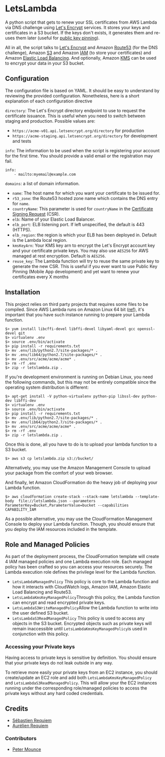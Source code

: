 # LetsLambda #

A python script that gets to renew your SSL certificates from AWS Lambda via DNS challenge using [Let's Encrypt](https://letsencrypt.org/) services. It stores your keys and certificates in a S3 bucket. If the keys don't exists, it generates them and re-uses them later (useful for [public key pinning](https://en.wikipedia.org/wiki/HTTP_Public_Key_Pinning)).

All in all, the script talks to [Let's Encrypt](https://letsencrypt.org/) and Amazon [Route53](https://aws.amazon.com/route53/) (for the DNS challenge), Amazon [S3](https://aws.amazon.com/s3/) and Amazon [IAM](https://aws.amazon.com/iam/) (to store your certificates) and Amazon [Elastic Load Balancing](https://aws.amazon.com/elasticloadbalancing/). And optionally, Amazon [KMS](https://aws.amazon.com/kms/) can be used to encrypt your data in your S3 bucket.

## Configuration ##
The configuration file is based on YAML. It should be easy to understand by reviewing the provided configuration. Nonetheless, here is a short explanation of each configuration directive

`directory`: The Let's Encrypt directory endpoint to use to request the certificate issuance. This is useful when you need to switch between staging and production. Possible values are:

 - `https://acme-v01.api.letsencrypt.org/directory` for production
 - `https://acme-staging.api.letsencrypt.org/directory` for development and tests

`info`: The information to be used when the script is registering your account for the first time. You should provide a valid email or the registration may fail.

    info:
        - mailto:myemail@example.com

`domains`: a list of domain information.

 - `name`: The host name for which you want your certificate to be issued for.
 - `r53_zone`: the Route53 hosted zone name which contains the DNS entry for `name`.
 - `countryName`: This parameter is used for `countryName` in the [Certificate Signing Request](https://en.wikipedia.org/wiki/Certificate_signing_request) (CSR).
 - `elb`: Name of your Elastic Load Balancer.
 - `elb_port`: ELB listening port. If left unspecified, the default is 443 (HTTPS).
 - `elb_region`: the region is which your ELB has been deployed in. Default is the Lambda local region.
 - `kmsKeyArn`: Your KMS key arn to encrypt the Let's Encrypt account key and your certificate private keys. You may also use `AES256` for AWS managed at rest encryption. Default is `AES256`.
 - `reuse_key`: The Lambda function will try to reuse the same private key to generate the new CSR. This is useful if you ever want to use Public Key Pinning (Mobile App development) and yet want to renew your certificates every X months

## Installation ##

This project relies on third party projects that requires some files to be compiled. Since AWS Lambda runs on Amazon Linux 64 bit ([ref](http://docs.aws.amazon.com/lambda/latest/dg/current-supported-versions.html)), it's important that you have such instance running to prepare your Lambda function.

    $> yum install libcffi-devel libffi-devel libyaml-devel gcc openssl-devel git
    $> virtualenv .env
    $> source .env/bin/activate
    $> pip install -r requirements.txt
    $> mv .env/lib/python2.7/site-packages/* .
    $> mv .env/lib64/python2.7/site-packages/* .
    $> mv .env/src/acme/acme/acme* .
    $> rm -rf .env
    $> zip -r letslambda.zip .

If you're development environment is running on Debian Linux, you need the following commands, but this may not be entirely compatible since the operating system distribution is different:

    $> apt-get install -V python-virtualenv python-pip libssl-dev python-dev libffi-dev
    $> virtualenv .env
    $> source .env/bin/activate
    $> pip install -r requirements.txt
    $> mv .env/lib/python2.7/site-packages/* .
    $> mv .env/lib64/python2.7/site-packages/* .
    $> mv .env/src/acme/acme/acme* .
    $> rm -rf .env
    $> zip -r letslambda.zip .

Once this is done, all you have to do is to upload your lambda function to a S3 bucket.

    $> aws s3 cp letslambda.zip s3://bucket/
Alternatively, you may use the Amazon Management Console to upload your package from the comfort of your web browser.

And finally, let Amazon CloudFormation do the heavy job of deploying your Lambda function.

    $> aws cloudformation create-stack --stack-name letslambda --template-body  file://letslambda.json --parameters ParameterKey=Bucket,ParameterValue=bucket --capabilities CAPABILITY_IAM
As a possible alternative, you may use the CloudFormation Management Console to deploy your Lambda function. Though, you should ensure that you deploy the IAM resources included in the template.

## Role and Managed Policies ##
As part of the deployment process, the CloudFormation template will create 4 IAM managed policies and one Lambda execution role. Each managed policy has been crafted so you can access your resources securely. The Lambda execution role defines the privilege level for the Lambda function.

 - `LetsLambdaManagedPolicy` This policy is core to the Lambda function and how it interacts with CloudWatch logs, Amazon IAM, Amazon Elastic Load Balancing and Route53.
 - `LetsLambdaKmsKeyManagedPolicy`Through this policy, the Lambda function can encrypt and read encrypted private keys.
 - `LetsLambdaS3WriteManagedPolicy`Allow the Lambda function to write into the user defined S3 bucket.
 - `LetsLambdaS3ReadManagedPolicy` This policy is used to access any objects in the S3 bucket. Encrypted objects such as private keys will remain inaccessible until `LetsLambdaKmsKeyManagedPolicy`is used in conjunction with this policy.

### Accessing your Private keys ###
Having access to private keys is sensitive by definition. You should ensure that your private keys do not leak outside in any way. 

To retrieve more easily your private keys from an EC2 instance, you should create/update an EC2 role and add both `LetsLambdaKmsKeyManagedPolicy` and `LetsLambdaS3ReadManagedPolicy`. This will allow your the EC2 instances running under the corresponding role/managed policies to access the private keys without any hard coded credentials.

## Credits ##
 - [Sébastien Requiem](https://github.com/kiddouk/)
 - [Aurélien Requiem](https://github.com/aureq/)

### Contributors ###
- [Peter Mounce](https://github.com/petemounce)

